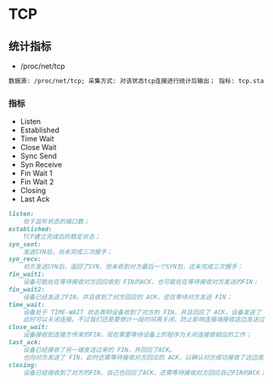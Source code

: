 # TCP

## 统计指标
* /proc/net/tcp
```md
数据源: /proc/net/tcp; 采集方式: 对该状态tcp连接进行统计后输出； 指标: tcp.stat (key: system);
```

### 指标
* Listen
* Established
* Time Wait
* Close Wait
* Sync Send
* Syn Receive
* Fin Wait 1
* Fin Wait 2
* Closing
* Last Ack
```md
listen: 
    处于监听状态的端口数；
established: 
    TCP建立完成后的稳定状态；
syn_sent: 
    发送SYN后，尚未完成三次握手；
syn_recv: 
    对方发送SYN后，返回了SYN，但未收到对方最后一个SYN包，还未完成三次握手；
fin_wait1: 
    设备可能处在等待接收对方回应收到 FIN的ACK，也可能处在等待接收对方发送的FIN；
fin_wait2: 
    设备已经发送了FIN，并且收到了对方回应的 ACK，还在等待对方发送 FIN；
time_wait: 
    设备处于 TIME-WAIT 状态表明设备收到了对方的 FIN，并且回应了 ACK，设备发送了 FIN，也收到了对方回应的 ACK。
    此时可以关闭连接。不过我们还是要倒计一段时间再关闭，防止影响连接端接收这边发送过去的 ACK。也防止和新连接产生冲突；
close_wait: 
    设备接收到连接方传来的FIN，现在需要等待设备上的程序为关闭连接做相应的工作；
last_ack: 
    设备已经接收了另一端发送过来的 FIN，并回应了ACK。
    也向对方发送了 FIN，此时还需等待接收对方回应的 ACK，以确认对方成功接收了这边发送过去的 FIN；
closing: 
    设备已经接收到了对方的FIN，自己也回应了ACK，还需等待接收对方回应自己FIN的ACK；
```
